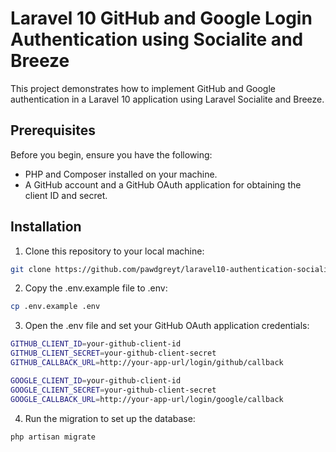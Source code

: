 # Laravel 10 GitHub and Google Login Authentication using Socialite and Breeze

This project demonstrates how to implement GitHub and Google authentication in a Laravel 10 application using Laravel Socialite and Breeze.

## Prerequisites

Before you begin, ensure you have the following:

- PHP and Composer installed on your machine.
- A GitHub account and a GitHub OAuth application for obtaining the client ID and secret.

## Installation

1. Clone this repository to your local machine:

```bash
git clone https://github.com/pawdgreyt/laravel10-authentication-socialite-breeze.git
```
2. Copy the .env.example file to .env:

```bash
cp .env.example .env
```
3. Open the .env file and set your GitHub OAuth application credentials:

```bash
GITHUB_CLIENT_ID=your-github-client-id
GITHUB_CLIENT_SECRET=your-github-client-secret
GITHUB_CALLBACK_URL=http://your-app-url/login/github/callback

GOOGLE_CLIENT_ID=your-github-client-id
GOOGLE_CLIENT_SECRET=your-github-client-secret
GOOGLE_CALLBACK_URL=http://your-app-url/login/google/callback
```
4. Run the migration to set up the database:

```bash
php artisan migrate
```

